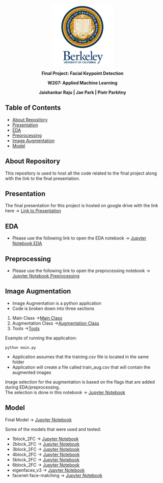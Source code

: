 <p align="center">
    <img src="uc-berkeley-logo-seal.jpg" alt="Logo" width="200" height="200">
</p>

<p align="center">
  <p align="center"><strong>Final Project: Facial Keypoint Detection</strong></p>
  <p align="center"><strong>W207: Applied Machine Learning</strong></p>
  <p align="center"><strong>Jaishankar Raju | Jae Park | Piotr Parkitny</strong></p>
</p>

<!-- TABLE OF CONTENTS -->
## Table of Contents

* [About Repository](#about-repository)
* [Presentation](#presentation)
* [EDA](#eda)
* [Preprocessing](#preprocessing)
* [Image Augmentation](#image-augmentation)
* [Model](#model)

<!-- about repository -->
About Repository
------------

This repository is used to host all the code related to the final project along with the link to the final presentation.


<!-- presentation -->
Presentation
------------

The final presentation for this project is hosted on google drive with the link here -> [Link to Presentation](https://docs.google.com/presentation/d/1zQLQ3WyMFHNmQW__SyUghMysKJFmwZ9nAzqLj_FVT9g/edit?usp=sharing)

<!-- eda -->
EDA
------------

- Please use the following link to open the EDA notebook -> [Jupyter Notebook EDA](EDA_preprocessing/proj4_preprocess_func.ipynb)

<!-- preprocessing -->
Preprocessing
------------

- Please use the following link to open the preprocessing notebook -> [Jupyter Notebook Preprocessing](EDA_preprocessing/proj4_eda_preprocessing.ipynb)


<!-- IMAGE AUGMENTATION -->
Image Augmentation
------------

- Image Augmentation is a python application 
- Code is broken down into three sections

1. Main Class ->[Main Class](Image_Augmentation/main.py)
2. Augmentation Class ->[Augmentation Class](Image_Augmentation/Aug_Image.py)
3. Tools ->[Tools](Image_Augmentation/tools.py)

Example of running the application:
    
    python main.py

- Application assumes that the training.csv file is located in the same folder 
- Application will create a file called train_aug.csv that will contain the augmented images

Image selection for the augmentation is based on the flags that are added during EDA/preprocessing.  
The selection is done in this notebook -> [Jupyter Notebook](Image_Augmentation/Image_Augmentation_Selection.ipynb)  

<!-- model -->
Model
------------
Final Model -> [Jupyter Notebook](models/Final_Model.ipynb)  

Some of the models that were used and tested:
- 1block_2FC -> [Jupyter Notebook](models/1block_2FC.ipynb)
- 2block_2FC -> [Jupyter Notebook](models/2block_2FC.ipynb)
- 3block_2FC -> [Jupyter Notebook](models/3block_2FC.ipynb)
- 4block_2FC -> [Jupyter Notebook](models/4block_2FC.ipynb)
- 5block_2FC -> [Jupyter Notebook](models/5block_2FC.ipynb)
- 6block_2FC -> [Jupyter Notebook](models/6block_2FC.ipynb)
- eigenfaces_v3 -> [Jupyter Notebook](models/eigenfaces_v3.ipynb)
- facenet-face-matching -> [Jupyter Notebook](models/facenet-face-matching.ipynb)
